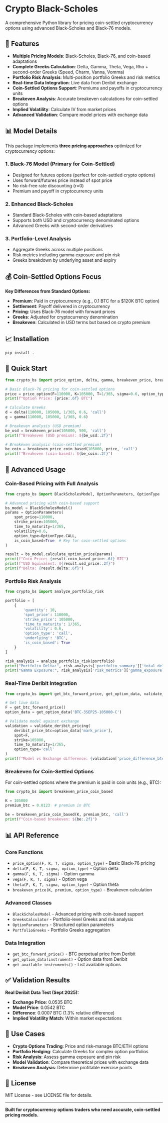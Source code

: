 # Crypto Black-Scholes

A comprehensive Python library for pricing coin-settled cryptocurrency options using advanced Black-Scholes and Black-76 models.

## 🚀 Features

- **Multiple Pricing Models**: Black-Scholes, Black-76, and coin-based adaptations
- **Complete Greeks Calculation**: Delta, Gamma, Theta, Vega, Rho + second-order Greeks (Speed, Charm, Vanna, Vomma)
- **Portfolio Risk Analysis**: Multi-position portfolio Greeks and risk metrics
- **Real-time Data Integration**: Live data from Deribit exchange
- **Coin-Settled Options Support**: Premiums and payoffs in cryptocurrency units
- **Breakeven Analysis**: Accurate breakeven calculations for coin-settled options
- **Implied Volatility**: Calculate IV from market prices
- **Advanced Validation**: Compare model prices with exchange data

## 📊 Model Details

This package implements **three pricing approaches** optimized for cryptocurrency options:

### 1. Black-76 Model (Primary for Coin-Settled)
- Designed for futures options (perfect for coin-settled crypto options)
- Uses forward/futures price instead of spot price
- No risk-free rate discounting (r=0)
- Premium and payoff in cryptocurrency units

### 2. Enhanced Black-Scholes
- Standard Black-Scholes with coin-based adaptations
- Supports both USD and cryptocurrency denominated options
- Advanced Greeks with second-order derivatives

### 3. Portfolio-Level Analysis
- Aggregate Greeks across multiple positions
- Risk metrics including gamma exposure and pin risk
- Greeks breakdown by underlying asset and expiry

## 💰 Coin-Settled Options Focus

**Key Differences from Standard Options:**
- **Premium**: Paid in cryptocurrency (e.g., 0.1 BTC for a $120K BTC option)
- **Settlement**: Payoff delivered in cryptocurrency
- **Pricing**: Uses Black-76 model with forward prices
- **Greeks**: Adjusted for cryptocurrency denomination
- **Breakeven**: Calculated in USD terms but based on crypto premium

## 📈 Installation

```bash
pip install .
```

## 🎯 Quick Start

```python
from crypto_bs import price_option, delta, gamma, breakeven_price, breakeven_price_coin_based

# Basic Black-76 pricing for coin-settled options
price = price_option(F=110000, K=105000, T=1/365, sigma=0.6, option_type='call')
print(f"Option Price: {price:.6f} BTC")

# Calculate Greeks
d = delta(110000, 105000, 1/365, 0.6, 'call')
g = gamma(110000, 105000, 1/365, 0.6)

# Breakeven analysis (USD premium)
be_usd = breakeven_price(105000, 500, 'call')
print(f"Breakeven (USD premium): ${be_usd:.2f}")

# Breakeven analysis (coin-settled premium)
be_coin = breakeven_price_coin_based(105000, price, 'call')
print(f"Breakeven (coin-based): ${be_coin:.2f}")
```

## 🔧 Advanced Usage

### Coin-Based Pricing with Full Analysis

```python
from crypto_bs import BlackScholesModel, OptionParameters, OptionType

# Advanced pricing with coin-based support
bs_model = BlackScholesModel()
params = OptionParameters(
    spot_price=110000,
    strike_price=105000,
    time_to_maturity=1/365,
    volatility=0.6,
    option_type=OptionType.CALL,
    is_coin_based=True  # Key for coin-settled options
)

result = bs_model.calculate_option_price(params)
print(f"Coin Price: {result.coin_based_price:.6f} BTC")
print(f"USD Equivalent: ${result.usd_price:.2f}")
print(f"Delta: {result.delta:.6f}")
```

### Portfolio Risk Analysis

```python
from crypto_bs import analyze_portfolio_risk

portfolio = [
    {
        'quantity': 10,
        'spot_price': 110000,
        'strike_price': 105000,
        'time_to_maturity': 1/365,
        'volatility': 0.6,
        'option_type': 'call',
        'underlying': 'BTC',
        'is_coin_based': True
    }
]

risk_analysis = analyze_portfolio_risk(portfolio)
print("Portfolio Delta:", risk_analysis['portfolio_summary']['total_delta'])
print("Gamma Exposure:", risk_analysis['risk_metrics']['gamma_exposure'])
```

### Real-Time Deribit Integration

```python
from crypto_bs import get_btc_forward_price, get_option_data, validate_deribit_pricing

# Get live data
F = get_btc_forward_price()
option_data = get_option_data('BTC-3SEP25-105000-C')

# Validate model against exchange
validation = validate_deribit_pricing(
    deribit_price_btc=option_data['mark_price'],
    spot=F,
    strike=105000,
    time_to_maturity=1/365,
    option_type='call'
)
print(f"Model vs Exchange difference: {validation['price_difference_btc']:.6f} BTC")
```

### Breakeven for Coin-Settled Options

For coin-settled options where the premium is paid in coin units (e.g., BTC):

```python
from crypto_bs import breakeven_price_coin_based

K = 105000
premium_btc = 0.0123  # premium in BTC

be = breakeven_price_coin_based(K, premium_btc, 'call')
print(f"Coin-based breakeven: ${be:.2f}")
```


## 📊 API Reference

### Core Functions
- `price_option(F, K, T, sigma, option_type)` - Basic Black-76 pricing
- `delta(F, K, T, sigma, option_type)` - Option delta
- `gamma(F, K, T, sigma)` - Option gamma
- `vega(F, K, T, sigma)` - Option vega
- `theta(F, K, T, sigma, option_type)` - Option theta
- `breakeven_price(K, premium, option_type)` - Breakeven calculation

### Advanced Classes
- `BlackScholesModel` - Advanced pricing with coin-based support
- `GreeksCalculator` - Portfolio-level Greeks and risk analysis
- `OptionParameters` - Structured option parameters
- `PortfolioGreeks` - Portfolio Greeks aggregation

### Data Integration
- `get_btc_forward_price()` - BTC perpetual price from Deribit
- `get_option_data(instrument)` - Option data from Deribit
- `get_available_instruments()` - List available options

## ✅ Validation Results

**Real Deribit Data Test (Sept 2025):**
- **Exchange Price**: 0.0535 BTC
- **Model Price**: 0.0542 BTC
- **Difference**: 0.0007 BTC (1.3% relative difference)
- **Implied Volatility Match**: Within market expectations

## 🎯 Use Cases

- **Crypto Options Trading**: Price and risk-manage BTC/ETH options
- **Portfolio Hedging**: Calculate Greeks for complex option portfolios
- **Risk Analysis**: Assess gamma exposure and pin risk
- **Model Validation**: Compare theoretical prices with exchange data
- **Breakeven Analysis**: Determine profitable exercise points

## 📄 License

MIT License - see LICENSE file for details.

---

**Built for cryptocurrency options traders who need accurate, coin-settled pricing models.**
